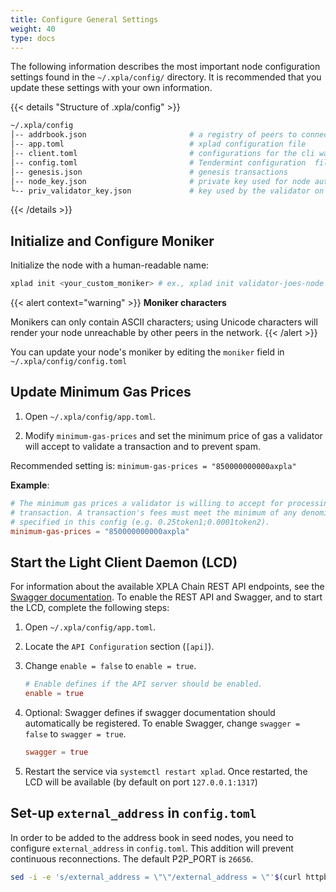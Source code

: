 ```yaml
---
title: Configure General Settings
weight: 40
type: docs
---
```


The following information describes the most important node configuration settings found in the `~/.xpla/config/` directory. It is recommended that you update these settings with your own information.

{{< details "Structure of .xpla/config" >}}
```bash
~/.xpla/config
│-- addrbook.json                       # a registry of peers to connect to
│-- app.toml                            # xplad configuration file
│-- client.toml                         # configurations for the cli wallet (ex xplacli)
│-- config.toml                         # Tendermint configuration  file
│-- genesis.json                        # genesis transactions
│-- node_key.json                       # private key used for node authentication in the p2p protocol (its corresponding public key is the nodeid)
└-- priv_validator_key.json             # key used by the validator on the node to sign blocks
```
{{< /details >}}

## Initialize and Configure Moniker

Initialize the node with a human-readable name:

```bash
xplad init <your_custom_moniker> # ex., xplad init validator-joes-node
```

{{< alert context="warning" >}}
**Moniker characters**

Monikers can only contain ASCII characters; using Unicode characters will render your node unreachable by other peers in the network.
{{< /alert >}}

You can update your node's moniker by editing the `moniker` field in `~/.xpla/config/config.toml`

## Update Minimum Gas Prices

1. Open `~/.xpla/config/app.toml`.

2. Modify `minimum-gas-prices` and set the minimum price of gas a validator will accept to validate a transaction and to prevent spam.

Recommended setting is:
`minimum-gas-prices = "850000000000axpla"`

**Example**:

````toml
# The minimum gas prices a validator is willing to accept for processing a
# transaction. A transaction's fees must meet the minimum of any denomination
# specified in this config (e.g. 0.25token1;0.0001token2).
minimum-gas-prices = "850000000000axpla"
````

## Start the Light Client Daemon (LCD)

For information about the available XPLA Chain REST API endpoints, see the [Swagger documentation](https://cube-lcd.xpla.dev/swagger/). To enable the REST API and Swagger, and to start the LCD, complete the following steps:

1. Open `~/.xpla/config/app.toml`.

2. Locate the `API Configuration` section (`[api]`).

3. Change `enable = false` to `enable = true`.

   ```toml
   # Enable defines if the API server should be enabled.
   enable = true

4. Optional: Swagger defines if swagger documentation should automatically be registered. To enable Swagger, change `swagger = false` to `swagger = true`.

   ```toml
   swagger = true
   ```

5. Restart the service via `systemctl restart xplad`. Once restarted, the LCD will be available (by default on port `127.0.0.1:1317`)

## Set-up `external_address` in `config.toml`

In order to be added to the address book in seed nodes, you need to configure `external_address` in `config.toml`. This addition will prevent continuous reconnections. The default P2P_PORT is `26656`.

```sh
sed -i -e 's/external_address = \"\"/external_address = \"'$(curl httpbin.org/ip | jq -r .origin)':26656\"/g' ~/.xpla/config/config.toml
```
